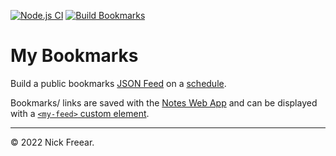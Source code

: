 
[![Node.js CI][ci-img]][ci]
[![Build Bookmarks][cron-img]][cron-ci]

# My Bookmarks #

Build a public bookmarks [JSON Feed][json] on a [schedule][cron-ci].

Bookmarks/ links are saved with the [Notes Web App][app] and can be displayed with a [`<my-feed>` custom element][elements].

---
© 2022 Nick Freear.

[app]: https://github.com/nfreear/notes-app
[elements]: https://github.com/nfreear/elements

[json]: https://nfreear.github.io/bookmarks/feed.json
[cron-ci]: https://github.com/nfreear/bookmarks/blob/main/.github/workflows/cron.yml#L4 "Scheduled build"
[cron-img]: https://github.com/nfreear/bookmarks/actions/workflows/cron.yml/badge.svg

[ci]: https://github.com/nfreear/bookmarks/actions/workflows/node.js.yml
[ci-img]: https://github.com/nfreear/bookmarks/actions/workflows/node.js.yml/badge.svg
